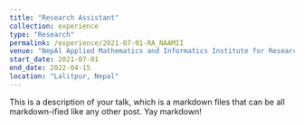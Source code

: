 ```yaml
---
title: "Research Assistant"
collection: experience
type: "Research"
permalink: /experience/2021-07-01-RA_NAAMII
venue: "NepAl Applied Mathematics and Informatics Institute for Research (NAAMII)"
start_date: 2021-07-01
end_date: 2022-04-15
location: "Lalitpur, Nepal"
---
```


This is a description of your talk, which is a markdown files that can be all markdown-ified like any other post. Yay markdown!

